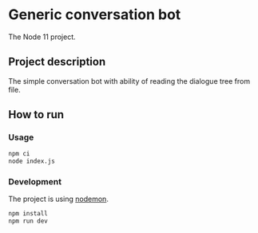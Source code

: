 # Generic conversation bot

The Node 11 project.

## Project description

The simple conversation bot with ability of reading the dialogue tree from file.

## How to run

### Usage

```bash
npm ci
node index.js
```

### Development

The project is using [nodemon](https://nodemon.io/).

```bash
npm install
npm run dev
```
